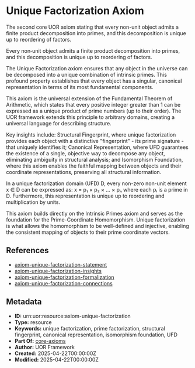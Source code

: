 # Unique Factorization Axiom

The second core UOR axiom stating that every non-unit object admits a finite product decomposition into primes, and this decomposition is unique up to reordering of factors.

Every non‑unit object admits a finite product decomposition into primes, and this decomposition is unique up to reordering of factors.

The Unique Factorization axiom ensures that any object in the universe can be decomposed into a unique combination of intrinsic primes. This profound property establishes that every object has a singular, canonical representation in terms of its most fundamental components.

This axiom is the universal extension of the Fundamental Theorem of Arithmetic, which states that every positive integer greater than 1 can be expressed as a unique product of prime numbers (up to their order). The UOR framework extends this principle to arbitrary domains, creating a universal language for describing structure.

Key insights include: Structural Fingerprint, where unique factorization provides each object with a distinctive "fingerprint" - its prime signature - that uniquely identifies it; Canonical Representation, where UFD guarantees the existence of a single, objective way to decompose any object, eliminating ambiguity in structural analysis; and Isomorphism Foundation, where this axiom enables the faithful mapping between objects and their coordinate representations, preserving all structural information.

In a unique factorization domain (UFD) D, every non-zero non-unit element x ∈ D can be expressed as: x = p₁ × p₂ × ... × pₙ where each pᵢ is a prime in D. Furthermore, this representation is unique up to reordering and multiplication by units.

This axiom builds directly on the Intrinsic Primes axiom and serves as the foundation for the Prime-Coordinate Homomorphism. Unique factorization is what allows the homomorphism to be well-defined and injective, enabling the consistent mapping of objects to their prime coordinate vectors.

## References

- [axiom-unique-factorization-statement](./axiom-unique-factorization-statement.md)
- [axiom-unique-factorization-insights](./axiom-unique-factorization-insights.md)
- [axiom-unique-factorization-formalization](./axiom-unique-factorization-formalization.md)
- [axiom-unique-factorization-connections](./axiom-unique-factorization-connections.md)

## Metadata

- **ID:** urn:uor:resource:axiom-unique-factorization
- **Type:** resource
- **Keywords:** unique factorization, prime factorization, structural fingerprint, canonical representation, isomorphism foundation, UFD
- **Part Of:** [core-axioms](../Topics/core-axioms.md)
- **Author:** UOR Framework
- **Created:** 2025-04-22T00:00:00Z
- **Modified:** 2025-04-22T00:00:00Z
